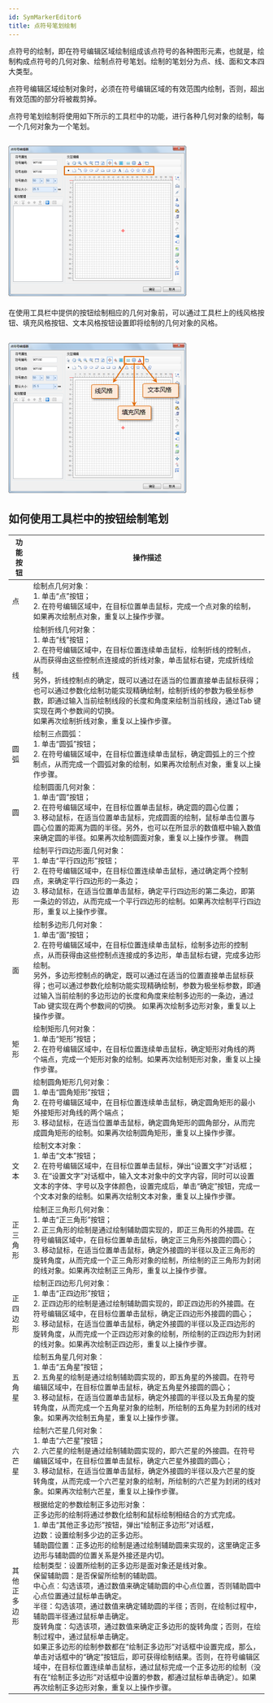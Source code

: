 ```yaml
---
id: SymMarkerEditor6
title: 点符号笔划绘制
---
```

点符号的绘制，即在符号编辑区域绘制组成该点符号的各种图形元素，也就是，绘制构成点符号的几何对象、绘制点符号笔划。绘制的笔划分为点、线、面和文本四大类型。

点符号编辑区域绘制对象时，必须在符号编辑区域的有效范围内绘制，否则，超出有效范围的部分将被裁剪掉。

点符号笔划绘制将使用如下所示的工具栏中的功能，进行各种几何对象的绘制，每一个几何对象为一个笔划。

![](img/SymMarkerEditor6t1.png)  
---  

在使用工具栏中提供的按钮绘制相应的几何对象前，可以通过工具栏上的线风格按钮、填充风格按钮、文本风格按钮设置即将绘制的几何对象的风格。

![](img/SymMarkerEditor6t2.png)  
---  

## 如何使用工具栏中的按钮绘制笔划

功能按钮 | 操作描述  
---|---    
点 | 绘制点几何对象：<br>1. 单击“点”按钮；<br>2. 在符号编辑区域中，在目标位置单击鼠标，完成一个点对象的绘制，如果再次绘制点对象，重复以上操作步骤。  
线 | 绘制折线几何对象：<br>1. 单击“线”按钮；<br>2. 在符号编辑区域中，在目标位置连续单击鼠标，绘制折线的控制点，从而获得由这些控制点连接成的折线对象，单击鼠标右键，完成折线绘制。  <br>另外，折线控制点的确定，既可以通过在适当的位置直接单击鼠标获得；也可以通过参数化绘制功能实现精确绘制，绘制折线的参数为极坐标参数，即通过输入当前绘制线段的长度和角度来绘制当前线段，通过Tab 键实现在两个参数间的切换。 <br>如果再次绘制折线对象，重复以上操作步骤。  
圆弧 | 绘制三点圆弧： <br>1. 单击“圆弧”按钮；<br>2. 在符号编辑区域中，在目标位置连续单击鼠标，确定圆弧上的三个控制点，从而完成一个圆弧对象的绘制，如果再次绘制点对象，重复以上操作步骤。  
圆 | 绘制圆面几何对象：<br>1. 单击“圆”按钮；<br>2. 在符号编辑区域中，在目标位置单击鼠标，确定圆的圆心位置；<br>3. 移动鼠标，在适当位置单击鼠标，完成圆面的绘制，鼠标单击位置与圆心位置的距离为圆的半径。另外，也可以在所显示的数值框中输入数值来确定圆的半径。如果再次绘制圆面对象，重复以上操作步骤。 椭圆 | 绘制椭圆面几何对象：<br>1. 单击“椭圆”按钮；<br>2. 在符号编辑区域中，在目标位置连续单击鼠标，通过确定两个控制点，完成一个椭圆面对象的绘制。两个控制点为该椭圆面的最小外接矩形的对角线的两个端点。如果再次绘制点对象，重复以上操作步骤。  
平行四边形 |绘制平行四边形面几何对象：<br>  1. 单击“平行四边形”按钮；<br>2. 在符号编辑区域中，在目标位置连续单击鼠标，通过确定两个控制点，来确定平行四边形的一条边；<br>3. 移动鼠标，在适当位置单击鼠标，确定平行四边形的第二条边，即第一条边的邻边，从而完成一个平行四边形的绘制。如果再次绘制平行四边形，重复以上操作步骤。  
 面 | 绘制多边形几何对象： <br>1. 单击“面”按钮；<br>2. 在符号编辑区域中，在目标位置连续单击鼠标，绘制多边形的控制点，从而获得由这些控制点连接成的多边形，单击鼠标右键，完成多边形绘制。  <br>另外，多边形控制点的确定，既可以通过在适当的位置直接单击鼠标获得；也可以通过参数化绘制功能实现精确绘制，参数为极坐标参数，即通过输入当前绘制的多边形边的长度和角度来绘制多边形的一条边，通过 Tab 键实现在两个参数间的切换。  如果再次绘制多边形对象，重复以上操作步骤。  
矩形 | 绘制矩形几何对象：<br>1. 单击“矩形”按钮；<br>2. 在符号编辑区域中，在目标位置连续单击鼠标，确定矩形对角线的两个端点，完成一个矩形对象的绘制。如果再次绘制矩形对象，重复以上操作步骤。  
 圆角矩形 | 绘制圆角矩形几何对象：<br>1. 单击“圆角矩形”按钮；<br>2. 在符号编辑区域中，在目标位置连续单击鼠标，确定圆角矩形的最小外接矩形对角线的两个端点；<br>3. 移动鼠标，在适当位置单击鼠标，确定圆角矩形的圆角部分，从而完成圆角矩形的绘制。如果再次绘制圆角矩形，重复以上操作步骤。  
文本 | 绘制文本对象： <br>1. 单击“文本”按钮；<br>2. 在符号编辑区域中，在目标位置单击鼠标，弹出“设置文字”对话框；<br>3. 在“设置文字”对话框中，输入文本对象中的文字内容，同时可以设置文本的字体、字号以及字体颜色，设置完成后，单击“确定”按钮，完成一个文本对象的绘制。如果再次绘制文本对象，重复以上操作步骤。  
正三角形 | 绘制正三角形几何对象：<br>1. 单击“正三角形”按钮；<br>2. 正三角形的绘制是通过绘制辅助圆实现的，即正三角形的外接圆。在符号编辑区域中，在目标位置单击鼠标，确定正三角形外接圆的圆心；<br>3. 移动鼠标，在适当位置单击鼠标，确定外接圆的半径以及正三角形的旋转角度，从而完成一个正三角形对象的绘制，所绘制的正三角形为封闭的线对象。如果再次绘制正三角形，重复以上操作步骤。  
正四边形 | 绘制正四边形几何对象： <br>1. 单击“正四边形”按钮；<br>2. 正四边形的绘制是通过绘制辅助圆实现的，即正四边形的外接圆。在符号编辑区域中，在目标位置单击鼠标，确定正四边形外接圆的圆心；<br>3. 移动鼠标，在适当位置单击鼠标，确定外接圆的半径以及正四边形的旋转角度，从而完成一个正四边形对象的绘制，所绘制的正四边形为封闭的线对象。如果再次绘制正四边形，重复以上操作步骤。  
五角星 | 绘制五角星几何对象：<br>1. 单击“五角星”按钮；<br>2. 五角星的绘制是通过绘制辅助圆实现的，即五角星的外接圆。在符号编辑区域中，在目标位置单击鼠标，确定五角星外接圆的圆心；<br>3. 移动鼠标，在适当位置单击鼠标，确定外接圆的半径以及五角星的旋转角度，从而完成一个五角星对象的绘制，所绘制的五角星为封闭的线对象。如果再次绘制五角星，重复以上操作步骤。  
六芒星 | 绘制六芒星几何对象： <br>1. 单击“六芒星”按钮；<br>2. 六芒星的绘制是通过绘制辅助圆实现的，即六芒星的外接圆。在符号编辑区域中，在目标位置单击鼠标，确定六芒星外接圆的圆心；<br>3. 移动鼠标，在适当位置单击鼠标，确定外接圆的半径以及六芒星的旋转角度，从而完成一个六芒星对象的绘制，所绘制的六芒星为封闭的线对象。如果再次绘制六芒星，重复以上操作步骤。  
其他正多边形 | 根据给定的参数绘制正多边形对象： <br>正多边形的绘制将通过参数化绘制和鼠标绘制相结合的方式完成。<br>1. 单击“其他正多边形”按钮，弹出“绘制正多边形”对话框，  <br> 边数：设置绘制多少边的正多边形。<br>辅助圆位置：正多边形的绘制是通过绘制辅助圆来实现的，这里确定正多边形与辅助圆的位置关系是外接还是内切。<br>绘制类型：设置所绘制的正多边形是面对象还是线对象。<br>保留辅助圆：是否保留所绘制的辅助圆。<br>中心点：勾选该项，通过数值来确定辅助圆的中心点位置，否则辅助圆中心点位置通过鼠标单击确定。<br>半径：勾选该项，通过数值来确定辅助圆的半径；否则，在绘制过程中，辅助圆半径通过鼠标单击确定。<br>旋转角度：勾选该项，通过数值来确定正多边形的旋转角度；否则，在绘制过程中，通过鼠标单击确定。<br>如果正多边形的绘制参数都在“绘制正多边形”对话框中设置完成，那么，单击对话框中的“确定”按钮后，即可获得绘制结果。否则，在符号编辑区域中，在目标位置连续单击鼠标，通过鼠标完成一个正多边形的绘制（没有在“绘制正多边形”对话框中设置的参数，都通过鼠标单击确定）。如果再次绘制正多边形对象，重复以上操作步骤。  
